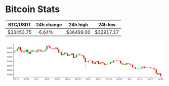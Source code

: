 # Bitcoin Stats

BTC/USDT|24h change|24h high|24h low|
|---|---|---|---|
|$33453.75|-6.64%|$36499.00|$32917.17|

<img src="./chart.svg">
